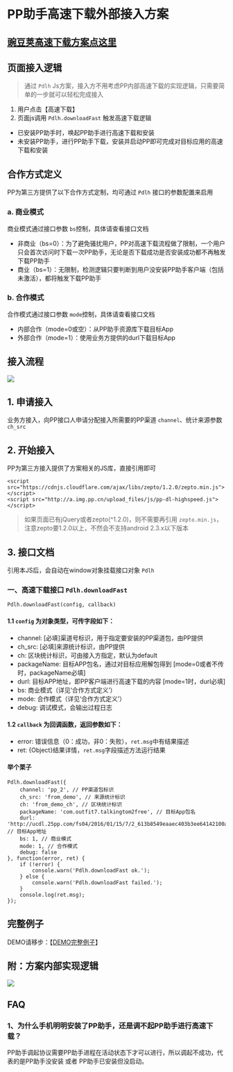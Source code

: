 # PP助手高速下载外部接入方案 #

## [豌豆荚高速下载方案点这里](https://github.com/ppfe/pdlh/blob/master/%E8%B1%8C%E8%B1%86%E8%8D%9A%E6%96%B9%E6%A1%88%E5%AF%B9%E5%A4%96%E6%96%87%E6%A1%A3.md) ##

## 页面接入逻辑 ##
> 通过 `Pdlh` Js方案，接入方不用考虑PP内部高速下载的实现逻辑，只需要简单的一步就可以轻松完成接入

1. 用户点击【高速下载】
2. 页面js调用 `Pdlh.downloadFast` 触发高速下载逻辑

- 已安装PP助手时，唤起PP助手进行高速下载和安装
- 未安装PP助手，进行PP助手下载，安装并启动PP即可完成对目标应用的高速下载和安装

## 合作方式定义 ##
PP为第三方提供了以下合作方式定制，均可通过 `Pdlh` 接口的参数配置来启用

### a. 商业模式 ###

商业模式通过接口参数 `bs`控制，具体请查看接口文档

- 非商业（bs=0）：为了避免骚扰用户，PP对高速下载流程做了限制，一个用户只会首次访问时下载一次PP助手，无论是否下载成功是否安装成功都不再触发下载PP助手
- 商业（bs=1）：无限制，检测逻辑只要判断到用户没安装PP助手客户端（包括未激活），都将触发下载PP助手

### b. 合作模式 ###

合作模式通过接口参数 `mode`控制，具体请查看接口文档

- 内部合作（mode=0或空）：从PP助手资源库下载目标App
- 外部合作（mode=1）：使用业务方提供的durl下载目标App

## 接入流程 ##
![](https://github.com/ppfe/pdlh/blob/master/imgs/%E6%8E%A5%E5%85%A5%E6%B5%81%E7%A8%8B.png?raw=true)

## 1. 申请接入 ##
业务方接入，向PP接口人申请分配接入所需要的PP渠道 `channel`、统计来源参数 `ch_src`

## 2. 开始接入 ##

PP为第三方接入提供了方案相关的JS库，直接引用即可

	<script src="https://cdnjs.cloudflare.com/ajax/libs/zepto/1.2.0/zepto.min.js"></script>
	<script src="http://a.img.pp.cn/upload_files/js/pp-dl-highspeed.js"></script>

> 如果页面已有jQuery或者zepto(^1.2.0)，则不需要再引用 `zepto.min.js`，注意zepto要1.2.0以上，不然会不支持android 2.3.x以下版本

## 3. 接口文档 ##
引用本JS后，会自动在window对象挂载接口对象 `Pdlh`

### 一、高速下载接口 `Pdlh.downloadFast` ###

	Pdlh.downloadFast(config, callback)

#### 1.1 `config` 为对象类型，可传字段如下： ####

- channel: [必填]渠道号标识，用于指定要安装的PP渠道包，由PP提供
- ch_src: [必填]来源统计标识，由PP提供
- ch: 区块统计标识，可由接入方指定，默认为default
- packageName: 目标APP包名，通过对目标应用解包得到 [mode=0或者不传时，packageName必填]
- durl: 目标APP地址，即PP客户端进行高速下载的内容 [mode=1时，durl必填]
- bs: 商业模式（详见‘合作方式定义’）
- mode: 合作模式（详见‘合作方式定义’）
- debug: 调试模式，会输出过程日志

#### 1.2 `callback` 为回调函数，返回参数如下： ####

- error: 错误信息（0：成功，非0：失败），`ret.msg`中有结果描述
- ret: {Object}结果详情，`ret.msg`字段描述方法运行结果

#### 举个栗子 ####

	Pdlh.downloadFast({
		channel: 'pp_2', // PP渠道包标识
		ch_src: 'from_demo', // 来源统计标识
		ch: 'from_demo_ch', // 区块统计标识
		packageName: 'com.outfit7.talkingtom2free', // 目标App包名
		durl: 'http://ucdl.25pp.com/fs04/2016/01/15/7/2_613b8549eaaec403b3ee64142100a861.apk', // 目标App地址
		bs: 1, // 商业模式
		mode: 1, // 合作模式
		debug: false
	}, function(error, ret) {
		if (!error) {
			console.warn('Pdlh.downloadFast ok.');
		} else {
			console.warn('Pdlh.downloadFast failed.');
		}
		console.log(ret.msg);
	});


## 完整例子 ##
DEMO请移步：【[DEMO完整例子](https://github.com/ppfe/pdlh/tree/master/demo)】

## 附：方案内部实现逻辑 ##
![](https://github.com/ppfe/pdlh/blob/master/imgs/%E6%96%B9%E6%A1%88%E5%86%85%E9%83%A8%E9%80%BB%E8%BE%91.png?raw=true)

## FAQ ##

### 1、为什么手机明明安装了PP助手，还是调不起PP助手进行高速下载？ ###
PP助手调起协议需要PP助手进程在活动状态下才可以进行，所以调起不成功，代表的是PP助手没安装 或者 PP助手已安装但没启动。
